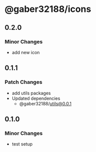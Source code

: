 # @gaber32188/icons

## 0.2.0

### Minor Changes

- add new icon

## 0.1.1

### Patch Changes

- add utils packages
- Updated dependencies
  - @gaber32188/utils@0.0.1

## 0.1.0

### Minor Changes

- test setup
